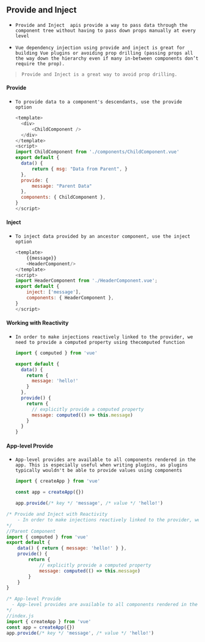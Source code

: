 ## Provide and Inject

- `Provide and Inject  apis provide a way to pass data through the component tree without having to pass down props manually at every level`

- `Vue dependency injection using provide and inject is great for building Vue plugins or avoiding prop drilling (passing props all the way down the hierarchy even if many in-between components don’t require the prop).`



> `Provide and Inject is a great way to avoid prop drilling. `







#### Provide

- `To provide data to a component's descendants, use the provide option`

  ```js
  <template>
  	<div>
  		<ChildComponent />
  	</div>
  </template>
  <script>
  import ChildComponent from './components/ChildComponent.vue'
  export default {
  	data() {
  		return { msg: "Data from Parent", }
  	},
  	provide: {
  		message: "Parent Data"
  	},
  	components: { ChildComponent },
  }
  </script>
  ```
  
  
  
  



#### Inject

- `To inject data provided by an ancestor component, use the inject option`

  ```js
  <template>
      {{message}}
      <HeaderComponent/>
  </template>
  <script>
  import HeaderComponent from './HeaderComponent.vue';
  export default {
      inject: ['message'],
      components: { HeaderComponent },
  }
  </script>
  ```

  





#### Working with Reactivity

- `In order to make injections reactively linked to the provider, we need to provide a computed property using thecomputed function`

  ```js
  import { computed } from 'vue'
  
  export default {
    data() {
      return {
        message: 'hello!'
      }
    },
    provide() {
      return {
        // explicitly provide a computed property
        message: computed(() => this.message)
      }
    }
  }
  
  ```

  



#### App-level Provide

- `App-level provides are available to all components rendered in the app. This is especially useful when writing plugins, as plugins typically wouldn't be able to provide values using components`

  ```js
  import { createApp } from 'vue'
  
  const app = createApp({})
  
  app.provide(/* key */ 'message', /* value */ 'hello!')
  
  ```

  





```js
/* Provide and Inject with Reactivity
	- In order to make injections reactively linked to the provider, we need to provide a computed property using	  thecomputed function	
*/	
//Parent Component
import { computed } from 'vue' 
export default {
    data() { return { message: 'hello!' } },
    provide() {
        return {
            // explicitly provide a computed property
            message: computed(() => this.message)
        }
    }
}

/* App-level Provide
  - App-level provides are available to all components rendered in the app. This is especially useful when writing     plugins, as plugins typically wouldn't be able to provide values using components
*/  
//index.js
import { createApp } from 'vue'  
const app = createApp({})
app.provide(/* key */ 'message', /* value */ 'hello!')
```

